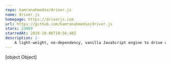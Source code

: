 ```yaml
---
repo: kamranahmedse/driver.js
name: driver.js
homepage: https://driverjs.com
url: https://github.com/kamranahmedse/driver.js
stars: 23809
starredAt: 2019-10-06T18:56:48Z
description: |-
    A light-weight, no-dependency, vanilla JavaScript engine to drive user's focus across the page
---
```


[object Object]
